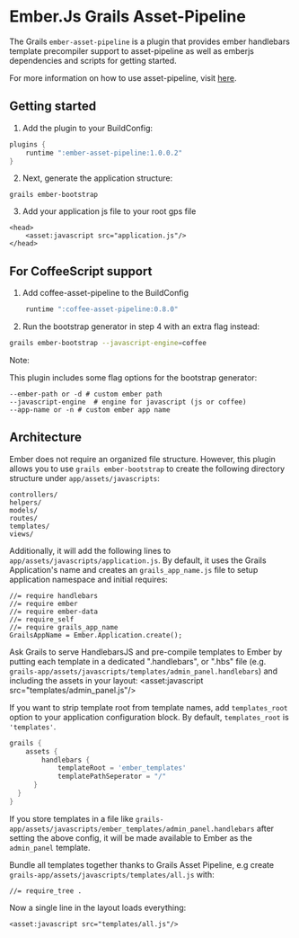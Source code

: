 Ember.Js Grails Asset-Pipeline
================================
The Grails `ember-asset-pipeline` is a plugin that provides ember handlebars template precompiler support to asset-pipeline as well as emberjs dependencies and scripts for getting started.

For more information on how to use asset-pipeline, visit [here](http://www.github.com/bertramdev/asset-pipeline).

## Getting started
1. Add the plugin to your BuildConfig:

```groovy
plugins {
	runtime ":ember-asset-pipeline:1.0.0.2"
}
```

2. Next, generate the application structure:
```shell
grails ember-bootstrap
```

3. Add your application js file to your root gps file
```gsp
<head>
	<asset:javascript src="application.js"/>
</head>
```

## For CoffeeScript support
1. Add coffee-asset-pipeline to the BuildConfig
```groovy
	runtime ":coffee-asset-pipeline:0.8.0"
```

2. Run the bootstrap generator in step 4 with an extra flag instead:
```sh
grails ember-bootstrap --javascript-engine=coffee
```

Note:

This plugin includes some flag options for the bootstrap generator:

```
--ember-path or -d # custom ember path
--javascript-engine  # engine for javascript (js or coffee)
--app-name or -n # custom ember app name
```


## Architecture

Ember does not require an organized file structure. However, this plugin allows you
to use `grails ember-bootstrap` to create the following directory structure under `app/assets/javascripts`:

    controllers/
    helpers/
    models/
    routes/
    templates/
    views/

Additionally, it will add the following lines to `app/assets/javascripts/application.js`.
By default, it uses the Grails Application's name and creates an `grails_app_name.js`
file to setup application namespace and initial requires:

    //= require handlebars
    //= require ember
    //= require ember-data
    //= require_self
    //= require grails_app_name
    GrailsAppName = Ember.Application.create();

Ask Grails to serve HandlebarsJS and pre-compile templates to Ember
by putting each template in a dedicated ".handlebars", or ".hbs" file
(e.g. `grails-app/assets/javascripts/templates/admin_panel.handlebars`)
and including the assets in your layout:
		<asset:javascript src="templates/admin_panel.js"/>

If you want to strip template root from template names, add `templates_root` option to your application configuration block.
By default, `templates_root` is `'templates'`.

```groovy
grails {
	assets {
		handlebars {
			templateRoot = 'ember_templates'
			templatePathSeperator = "/"
	  }
  }
}
```


If you store templates in a file like `grails-app/assets/javascripts/ember_templates/admin_panel.handlebars` after setting the above config,
it will be made available to Ember as the `admin_panel` template.



Bundle all templates together thanks to Grails Asset Pipeline,
e.g create `grails-app/assets/javascripts/templates/all.js` with:

    //= require_tree .

Now a single line in the layout loads everything:

    <asset:javascript src="templates/all.js"/>
